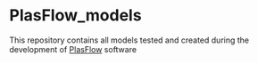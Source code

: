 # PlasFlow_models

This repository contains all models tested and created during the development of [PlasFlow](https://github.com/smaegol/PlasFlow) software
